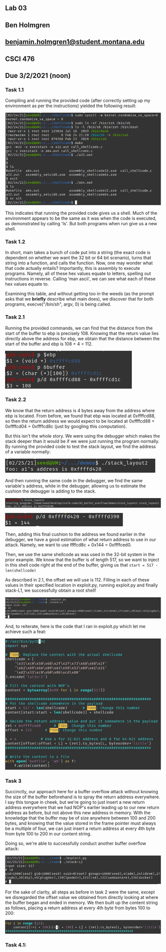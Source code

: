 ## Lab 03
## Ben Holmgren
## benjamin.holmgren1@student.montana.edu
## CSCI 476
## Due 3/2/2021 (noon)


### Task 1.1

Compiling and running the provided code (after correctly setting up my
environment as per the instructions) yielded the following result:

![1.1](1_1.png)

This indicates that running the provided code gives us a shell. Much of
the environment appears to be the same as it was when the code is
executed, as demonstrated by calling 'ls'. But both programs when run 
give us a new shell.

### Task 1.2

In short, main takes a bunch of code put into a string (the exact code
is dependent on whether we want the 32 bit or 64 bit scenario), turns that
string into a function, and calls the function. Now, one may wonder
what that code actually entails? Importantly, this is assembly to execute
programs. Namely, all of these hex values equate to letters, spelling out 
instructions in reverse. Calling 'man ascii', we can see what each of
these hex values equate to. 

Examining this table, and without getting too in the weeds (as the prompt
asks that we **briefly** describe what main does), we discover that for both
programs, execve("/bin/sh", argv, 0) is being called.

### Task 2.1

Running the provided commands, we can find that the distance from the start of
the buffer to ebp is precisely 108. Knowing that the return value lies directly
above the address for ebp, we obtain that the distance between the start
of the buffer and ebp is 108 + 4 = 112.

![108](108.png)

### Task 2.2

We know that the return address is 4 bytes away from the address where ebp
is located. From before, we found that ebp was located at 0xffffcd88, so then
the return address we would expect to be located at 0xffffcd88 + 0xffffcd04 = 0xffffcd8c (just by googling
this computation). 

But this isn't the whole story. We were using the debugger
which makes the stack deeper than it would be if we were just running the 
program normally. By running the provided code to test the stack layout, we
find the address of a variable normally:

![s1](s1.png)

And then running the same code in the debugger, we find the same variable's
 address, while in the debugger, allowing us to estimate the cushion the
debugger is adding to the stack.

![s2](s2.png)

![ds](ds.png)

Then, adding this final cushion to the address we found earlier in the debugger,
we have a good estimation of what return address to use in our attack. Namely,
we want to use ffffcd8c + 0x144 = 0xffffced0.

Then, we use the same shellcode as was used in the 32-bit system in the
prior example. We know that the buffer is of length 517, so we want to 
inject in this shell code right at the end of the buffer, giving us
that ``start = 517 - len(shellcode)``

As described in 2.1, the offset we will use is 112. Filling in each of
these values in their specified location in exploit.py, running exploit.py
and finally stack-L1, we successfully obtain a root shell!

![mainframe](mainframe.png)

And, to reiterate, here is the code that I ran in exploit.py
which let me achieve such a feat:

![payload](payload.png)

### Task 3

Succinctly, our approach here for a buffer overflow attack without
knowing the size of the buffer beforehand is to spray the return
address everywhere. I say this tongue in cheek, but we're going to just
insert a new return address everywhere that we had NOP's earlier
leading up to our new return address as before, but not above this new
address in memory. With the knowledge that the buffer may be of size
anywhere between 100 and 200 bytes, and knowing that the value stored in
the frame pointer must always be a multiple of four, we can just insert a
return address at every 4th byte from byte 100 to 200 in our content string.

Doing so, we're able to successfully conduct another buffer overflow attack:

![buff2](buff2.png)

For the sake of clarity, all steps as before in task 2 were the same, except we 
disregarded the offset value we obtained from directly looking
at where the buffer began and ended in memory. We then built up the content
string as follows, placing a return address at every 4th byte from bytes
100 to 200:

![proc2](proc2.png)


### Task 4.1:



